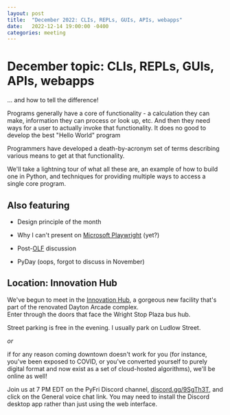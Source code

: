 ```yaml
---
layout: post
title:  "December 2022: CLIs, REPLs, GUIs, APIs, webapps" 
date:   2022-12-14 19:00:00 -0400
categories: meeting
---
```


# December topic: CLIs, REPLs, GUIs, APIs, webapps 

... and how to tell the difference!

Programs generally have a core of functionality - 
a calculation they can make, information they can 
process or look up, etc.  And then they need ways
for a user to actually invoke that functionality.
It does no good to develop the best "Hello World" 
program 

Programmers have developed a death-by-acronym set of 
terms describing various means to get at that 
functionality.

We'll take a lightning tour of what all these are, 
an example of how to build one in Python, and 
techniques for providing multiple ways to access a 
single core program. 

## Also featuring 

- Design principle of the month

- Why I can't present on [Microsoft Playwright](https://playwright.dev) (yet?) 

- Post-[OLF](https://olfconference.org) discussion 

- PyDay (oops, forgot to discuss in November)

## Location: Innovation Hub 

We've begun to meet in the [Innovation Hub](https://www.thehubdayton.com/), 
a gorgeous new facility that's part of the renovated Dayton Arcade complex.  
Enter through the doors that face the Wright Stop Plaza bus hub.

Street parking is free in the evening.  I usually park on Ludlow Street.

*or* 

if for any reason coming downtown doesn't work for you (for instance, 
you've been exposed to COVID, or you've converted yourself to purely 
digital format and now exist as 
a set of cloud-hosted algorithms), we'll be online as well!  

Join us at 7 PM EDT on the PyFri Discord channel, [discord.gg/9SgTh3T](https://discord.gg/9SgTh3T), and click on the 
General voice chat link.  You may need to install the Discord desktop app rather than just using 
the web interface.

